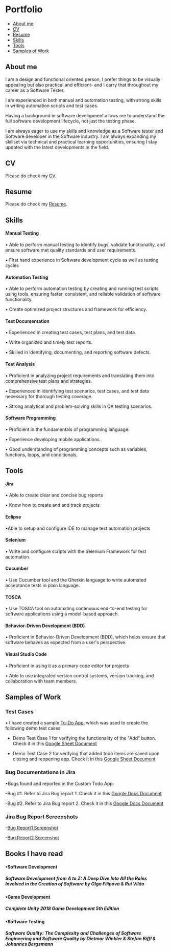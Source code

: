 # Portfolio

- [About me](#about-me)
- [CV](#cv)
- [Resume](#resume)
- [Skills](#skills)
- [Tools](#tools)
- [Samples of Work](#samples-of-work)

## About me
I am a design and functional oriented person, I prefer things to be visually appealing but also practical and efficient- and I carry that throughout my career as a Software Tester.

I am experienced in both manual and automation testing, with strong skills in writing automation scripts and test cases. 

Having a background in software development allows me to understand the full software development lifecycle, not just the testing phase.

I am always eager to use my skills and knowledge as a Software tester and Software developer in the Software industry. I am always expanding my skillset via technical and practical learning opportunities, ensuring I stay updated with the latest developments in the field.

## CV
Please do check my [CV](https://drive.google.com/file/d/1gdftfJT-BGEhxOfxgUCeg2S2CW6T2RBB/view?usp=sharing).

## Resume
Please do check my [Resume](https://drive.google.com/file/d/1pDb8PvpKyCiUewIbvVSdiHVkZT940N6i/view?usp=drive_link).

## Skills
#### Manual Testing
• Able to perform manual testing to identify bugs, validate functionality, and ensure software met quality standards and user requirements.

• First hand experience in Software development cycle as well as testing cycles
#### Automation Testing
• Able to perform automation testing by creating and running test scripts using tools, ensuring faster, consistent, and reliable validation of software functionality.

• Create optimized project structures and framework for efficiency. 

#### Test Documentation
• Experienced in creating test cases, test plans, and test data.

• Write organized and timely test reports.

• Skilled in identifying, documenting, and reporting software defects.

#### Test Analysis
• Proficient in analyzing project requirements and translating them into comprehensive test plans and strategies.
  
• Experienced in identifying test scenarios, test cases, and test data necessary for thorough testing coverage.
  
• Strong analytical and problem-solving skills in QA testing scenarios.
  

#### Software Programming
• Proficient in the fundamentals of programming language.

• Experience developing mobile applications.
  
• Good understanding of programming concepts such as variables, functions, loops, and conditionals.






## Tools
#### Jira
• Able to create clear and concise bug reports
  
• Know how to create and and track projects
  
#### Eclipse
•Able to setup and configure IDE to manage test automation projects

#### Selenium
• Write and configure scripts with the Selenium Framework for test automation.

#### Cucumber
• Use Cucumber tool and the Gherkin language to write automated acceptance tests in plain language.

#### TOSCA
• Use TOSCA tool on automating continuous end-to-end testing for software applications using a model-based approach.

#### Behavior-Driven Development (BDD)
• Proficient in Behavior-Driven Development (BDD), which helps ensure that software behaves as expected from a user's perspective.

#### Visual Studio Code
• Proficient in using it as a primary code editor for projects
  
• Able to use integrated version control systems, version tracking, and collaboration with team members.

## Samples of Work
### Test Cases
• I have created a sample [To-Do App](https://drive.google.com/file/d/1VUUGE4EHK4JHJRN7VUDbr7pg_T622AoJ/view?usp=drive_link), which was used to create the following demo test cases.

- Demo Test Case 1 for verifying the functionality of the "Add" button. Check it in this [Google Sheet Document](https://docs.google.com/spreadsheets/d/1sTGFlpksRebW3wokx_kV1x7hVqtdn9-YuPsZyeA237E/edit?usp=sharing)

- Demo Test Case 2 for verifying that added todo items are saved upon closing and reopening app. Check it in this [Google Sheet Document](https://docs.google.com/spreadsheets/d/1bx3F2hfONAz9jvG4BLmjJ1rKaETOjakP-c18B_2JOjc/edit?usp=sharing)

### Bug Documentations in Jira
•Bugs found and reported in the Custom Todo App:

-Bug #1. Refer to Jira Bug report 1. Check it in this [Google Docs Document](https://docs.google.com/document/d/1Z-Sl0vJotKkMHyd-JDT_HumRjl_dtf4F1roVOWlsZgA/edit?usp=sharing)

-Bug #2. Refer to Jira Bug report 2. Check it in this [Google Docs Document](https://docs.google.com/document/d/17hY8YFThOforzugo3j5r438dq3rUD-ovFOsnS3OwXdM/edit?usp=sharing)

### Jira Bug Report Screenshots

-[Bug Report1 Screenshot](https://drive.google.com/file/d/1App-YrW9IXFrOEOlb44PDBdTSpPMW7UV/view?usp=drive_link)

-[Bug Report2 Screenshot](https://drive.google.com/file/d/12sDMtwioW396Z-w8rrBw2pedYQJeMchU/view?usp=drive_link)

## Books I have read
#### •Software Development
##### Software Development from A to Z: A Deep Dive Into All the Roles Involved in the Creation of Software by Olga Filipova & Rui Vilão

#### •Game Development
##### Complete Unity 2018 Game Development 5th Edition

#### •Software Testing
##### Software Quality: The Complexity and Challenges of Software Engineering and Software Quality by Dietmar Winkler & Stefan Biffl & Johannes Bergsmann
